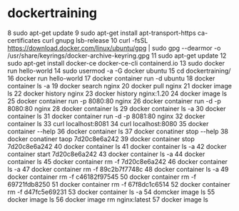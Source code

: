 # dockertraining
 8  sudo apt-get update
    9  sudo apt-get install apt-transport-https ca-certificates curl gnupg lsb-release
   10  curl -fsSL https://download.docker.com/linux/ubuntu/gpg | sudo gpg --dearmor -o /usr/share/keyrings/docker-archive-keyring.gpg
   11  sudo apt-get update
   12  sudo apt-get install docker-ce docker-ce-cli containerd.io
   13  sudo docker run hello-world
   14  sudo usermod -a -G docker ubuntu
   15  cd dockertraining/
   16  docker run hello-world
   17  docker container run -d ubuntu
   18  docker container  ls -a
   19  docker search nginx
   20  docker pull nginx
   21  docker image ls
   22  docker history nginx
   23  docker history nginx:1.20
   24  docker image ls
   25  docker container run -p 8080:80 nginx 
   26  docker container run -d -p 8080:80 nginx
   28  docker container ls
   29  docker container ls -a
   30  docker container ls
   31  docker container run -d -p 8081:80 nginx 
   32  docker container ls
   33  curl localhost:8081
   34  curl localhost:8080
   35  docker container --help
   36  docker container ls
   37  docker conatiner stop --help
   38  docker conatiner taop 7d20c8e6a242
   39  docker container stop 7d20c8e6a242
   40  docker container ls
   41  docker container ls -a
   42  docker container start 7d20c8e6a242
   43  docker container ls -a
   44  docker container ls 
   45  docker container rm -f 7d20c8e6a242
   46  docker container ls -a
   47  docker container rm -f 89c2b7f7748c
   48  docker container ls -a
   49  docker container rm -f c46182f97545
   50  docker container rm -f 69721fdb8250
   51  docker container rm -f 67f8dc1c6514
   52  docker container rm -f d47fc5e69231
   53  docker container ls -a
   54  domcker image ls
   55  docker image ls
   56  docker image rm nginx:latest 
   57  docker image ls 